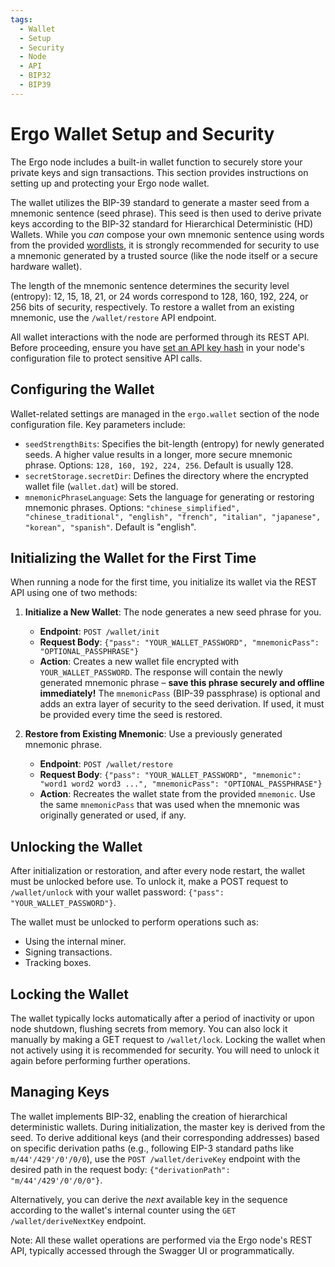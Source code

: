 ```yaml
---
tags:
  - Wallet
  - Setup
  - Security
  - Node
  - API
  - BIP32
  - BIP39
---
```


# Ergo Wallet Setup and Security

The Ergo node includes a built-in wallet function to securely store your private keys and sign transactions. This section provides instructions on setting up and protecting your Ergo node wallet.

The wallet utilizes the BIP-39 standard to generate a master seed from a mnemonic sentence (seed phrase). This seed is then used to derive private keys according to the BIP-32 standard for Hierarchical Deterministic (HD) Wallets. While you *can* compose your own mnemonic sentence using words from the provided [wordlists](https://github.com/ergoplatform/ergo-wallet/tree/master/src/main/resources/wordlist), it is strongly recommended for security to use a mnemonic generated by a trusted source (like the node itself or a secure hardware wallet).

The length of the mnemonic sentence determines the security level (entropy): 12, 15, 18, 21, or 24 words correspond to 128, 160, 192, 224, or 256 bits of security, respectively. To restore a wallet from an existing mnemonic, use the `/wallet/restore` API endpoint.

All wallet interactions with the node are performed through its REST API. Before proceeding, ensure you have [set an API key hash](conf.md#rest-api-settings) in your node's configuration file to protect sensitive API calls.

## Configuring the Wallet

Wallet-related settings are managed in the `ergo.wallet` section of the node configuration file. Key parameters include:

* `seedStrengthBits`: Specifies the bit-length (entropy) for newly generated seeds. A higher value results in a longer, more secure mnemonic phrase. Options: `128, 160, 192, 224, 256`. Default is usually 128.
* `secretStorage.secretDir`: Defines the directory where the encrypted wallet file (`wallet.dat`) will be stored.
* `mnemonicPhraseLanguage`: Sets the language for generating or restoring mnemonic phrases. Options: `"chinese_simplified", "chinese_traditional", "english", "french", "italian", "japanese", "korean", "spanish"`. Default is "english".

## Initializing the Wallet for the First Time

When running a node for the first time, you initialize its wallet via the REST API using one of two methods:

1. **Initialize a New Wallet**: The node generates a new seed phrase for you.
   - **Endpoint**: `POST /wallet/init`
   - **Request Body**: `{"pass": "YOUR_WALLET_PASSWORD", "mnemonicPass": "OPTIONAL_PASSPHRASE"}`
   - **Action**: Creates a new wallet file encrypted with `YOUR_WALLET_PASSWORD`. The response will contain the newly generated mnemonic phrase – **save this phrase securely and offline immediately!** The `mnemonicPass` (BIP-39 passphrase) is optional and adds an extra layer of security to the seed derivation. If used, it must be provided every time the seed is restored.

2. **Restore from Existing Mnemonic**: Use a previously generated mnemonic phrase.
   - **Endpoint**: `POST /wallet/restore`
   - **Request Body**: `{"pass": "YOUR_WALLET_PASSWORD", "mnemonic": "word1 word2 word3 ...", "mnemonicPass": "OPTIONAL_PASSPHRASE"}`
   - **Action**: Recreates the wallet state from the provided `mnemonic`. Use the same `mnemonicPass` that was used when the mnemonic was originally generated or used, if any.

## Unlocking the Wallet

After initialization or restoration, and after every node restart, the wallet must be unlocked before use. To unlock it, make a POST request to `/wallet/unlock` with your wallet password: `{"pass": "YOUR_WALLET_PASSWORD"}`.

The wallet must be unlocked to perform operations such as:

* Using the internal miner.
* Signing transactions.
* Tracking boxes.

## Locking the Wallet

The wallet typically locks automatically after a period of inactivity or upon node shutdown, flushing secrets from memory. You can also lock it manually by making a GET request to `/wallet/lock`. Locking the wallet when not actively using it is recommended for security. You will need to unlock it again before performing further operations.

## Managing Keys

The wallet implements BIP-32, enabling the creation of hierarchical deterministic wallets. During initialization, the master key is derived from the seed. To derive additional keys (and their corresponding addresses) based on specific derivation paths (e.g., following EIP-3 standard paths like `m/44'/429'/0'/0/0`), use the `POST /wallet/deriveKey` endpoint with the desired path in the request body: `{"derivationPath": "m/44'/429'/0'/0/0"}`.

Alternatively, you can derive the *next* available key in the sequence according to the wallet's internal counter using the `GET /wallet/deriveNextKey` endpoint.

Note: All these wallet operations are performed via the Ergo node's REST API, typically accessed through the Swagger UI or programmatically.
